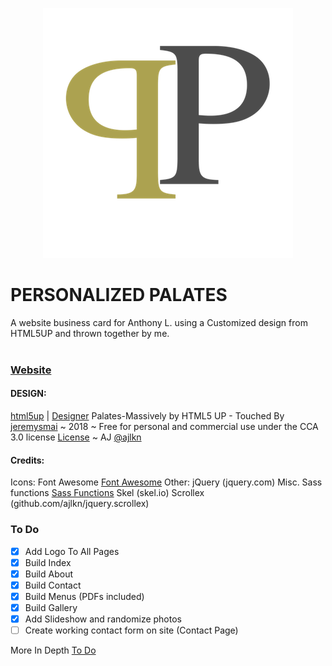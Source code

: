 <p align="center">
<img src="/images/PP_logo.png"></img></p>

# PERSONALIZED PALATES
A website business card for Anthony L. using a Customized design from HTML5UP and thrown together by me. <br />
<br />
### [Website](https://www.personalizedpalates.com)

#### DESIGN:
[html5up](https://www.html5up.net) | [Designer](https://www.ajlkn.io)
Palates-Massively by HTML5 UP - Touched By [jeremysmai](http://www.phantominc.net) ~ 2018
~ Free for personal and commercial use under the CCA 3.0 license [License](https://www.html5up.net/license)
~ AJ [@ajlkn](http://www.ajlkn.io)

#### Credits:
  Icons:
		Font Awesome [Font Awesome](fortawesome.github.com/Font-Awesome)
	Other:
		jQuery (jquery.com)
		Misc. Sass functions [Sass Functions](@HugoGiraudel)
		Skel (skel.io)
		Scrollex (github.com/ajlkn/jquery.scrollex)

### To Do
 - [x] Add Logo To All Pages
 - [x] Build Index
 - [x] Build About
 - [x] Build Contact
 - [x] Build Menus (PDFs included)
 - [x] Build Gallery
 - [x] Add Slideshow and randomize photos
 - [ ] Create working contact form on site (Contact Page)

More In Depth [To Do](https://jeremysmai.github.io/personalizedpalates/Palates_SitePlan.html)
